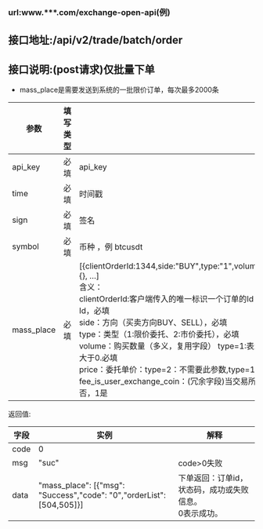 ### url:www.***.com/exchange-open-api(例)## 接口地址:/api/v2/trade/batch/order## 接口说明:(post请求)仅批量下单* mass_place是需要发送到系统的一批限价订单，每次最多2000条| 参数         | 	填写类型 | 	说明                                                                                                                                                                                                                                                                                                                                                                                                                                                             ||------------|-------|-----------------------------------------------------------------------------------------------------------------------------------------------------------------------------------------------------------------------------------------------------------------------------------------------------------------------------------------------------------------------------------------------------------------------------------------------------------------|| api_key    | 	必填   | 	api_key                                                                                                                                                                                                                                                                                                                                                                                                                                                        || time       | 	必填   | 	时间戳                                                                                                                                                                                                                                                                                                                                                                                                                                                            || sign       | 	必填   | 	签名                                                                                                                                                                                                                                                                                                                                                                                                                                                             || symbol     | 	必填   | 	币种 ，例 btcusdt                                                                                                                                                                                                                                                                                                                                                                                                                                                  ||mass_place|	必填|	[{clientOrderId:1344,side:"BUY",type:"1",volume:"0.01",price:"6400",fee_is_user_exchange_coin:"0"}, {}, …]<br>含义：<br>clientOrderId:客户端传入的唯一标识一个订单的Id，服务端会返回结果会返回该字段以及新生成的BIB订单Id，必填<br>side：方向（买卖方向BUY、SELL），必填<br>type：类型（1:限价委托、2:市价委托），必填<br>volume：购买数量（多义，复用字段） type=1:表示买卖数量type=2:买则表示总价格，卖表示总个数，必须大于0.必填<br>price：委托单价：type=2：不需要此参数,type=1时必填<br>fee_is_user_exchange_coin：(冗余字段)当交易所有平台币时，此参数表示是否使用用平台币支付手续费，0否，1是|返回值:|字段|	实例|	解释||------------|--------|---------------||code|	0|	 |msg|	"suc"|	code>0失败||data|	"mass_place": [{"msg": "Success","code": "0","orderList": [504,505]}]|下单返回：订单id，状态码，成功或失败信息。<br>0表示成功。|